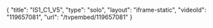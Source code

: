 {
    "title": "IS1_C1_V5",
    "type": "solo",
    "layout": "iframe-static",
    "videoId": "119657081",
    "url": "\/tvpembed\/119657081"
}
